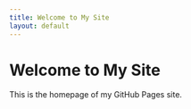 ```yaml
---
title: Welcome to My Site
layout: default
---
```


# Welcome to My Site
This is the homepage of my GitHub Pages site.

